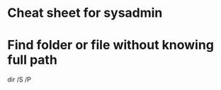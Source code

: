 # Cheat sheet for sysadmin

# Find folder or file without knowing full path
dir /S /P <file or foldername>
